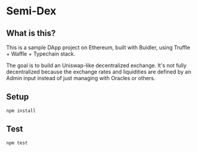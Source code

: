 # Semi-Dex  

## What is this?

This is a sample DApp project on Ethereum, built with Buidler, using Truffle + Waffle + Typechain stack.

The goal is to build an Uniswap-like decentralized exchange. It's not fully decentralized because the exchange rates and liquidities are defined by an Admin input instead of just managing with Oracles or others.

## Setup
```
npm install
```

## Test
```
npm test
```

